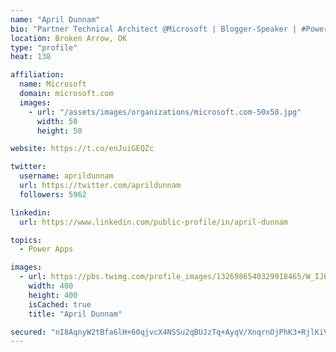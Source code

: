 ```yaml
---
name: "April Dunnam"
bio: "Partner Technical Architect @Microsoft | Blogger-Speaker | #PowerApps, #PowerAutomate, #Office365, #SharePoint | #WIT | #Karaoke Queen"
location: Broken Arrow, OK
type: "profile"
heat: 138

affiliation:
  name: Microsoft
  domain: microsoft.com
  images:
    - url: "/assets/images/organizations/microsoft.com-50x50.jpg"
      width: 50
      height: 50

website: https://t.co/enJuiGEQZc

twitter:
  username: aprildunnam
  url: https://twitter.com/aprildunnam
  followers: 5962

linkedin:
  url: https://www.linkedin.com/public-profile/in/april-dunnam

topics:
  - Power Apps

images:
  - url: https://pbs.twimg.com/profile_images/1326986540329918465/W_IJ6Ih2_400x400.jpg
    width: 400
    height: 400
    isCached: true
    title: "April Dunnam"

secured: "nI8AqnyW2tBfa6lH+60qjvcX4NSSu2qBUJzTq+AyqV/XnqrnOjPhK3+RjlKiVJE7e89grWXc7U0uOXlLg+MoPqAPyBSysgUrn35HRxUSKXI4rIXm1aAuTW+RWCHnfxd/k65HX/QDcD4VJOosELynVzJtUXNmOweDa9/vQAhbH4z2P1xHTqmpWfsnYDmqkvTDduBtiBzsNHuGqb/6b8ZzRqi5PfmZkh3X/g1onO3VuGh3cmmNC2JHaY71wwqRuF6jLdEgHtBXFqRX7aIVfrAxHy3RdLdOArI/OH/6508UDfX7MKf+dtVVD3H5S2YlVHT6aX+xAnz/znJbrsPEJzwlR0nZT4Syjlee8sAyc0I+RUEOCkI1I6cpe4EhV03KtvmTXPbtJgJja5uDQYFaQiibuBYvE1R6UelWMcRPqW9UtQM=;r5vC5tz2iWKsxjuqh/eB1g=="
---
```


